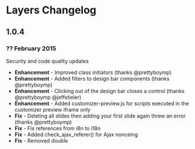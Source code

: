 # Layers Changelog

## 1.0.4
### ?? February 2015

Security and code quality updates

* **Enhancement** - Improved class initiators (thanks @prettyboymp)
* **Enhancement** - Added filters to design bar components (thanks @prettyboymp)
* **Enhancement** - Clicking out of the design bar closes a control (thanks @prettyboymp @jeffstieler)
* **Enhancement** - Added customizer-preview.js for scripts executed in the customizer preview iframe only
* **Fix** - Deleting all slides then adding your first slide again threw an error (thanks @prettyboymp)
* **Fix** - Fix references from i8n to i18n
* **Fix** - Added check_ajax_referer() for Ajax nonceing
* **Fix** - Removed double <title /> tag
* **Fix** - Improved nonce handling and removed any reference to $_REQUEST[] in the code
* **Fix** - Updated Google maps API link for SSL compatability (thanks @oskapt)
* **Fix** - Improved localization (thanks @tmconnect)
* **Fix** - Added sanitization helpers which we hook into the customizer to clean up the Customizer data
* **Tweak** - Added Typekit ID field to the Site Settings, this means that getting Typekit into Layers is now even easier
* **Tweak** - Move hooks and filters outside of their related function_exists closures
* **Tweak** - Replaced deprecated get_page() with get_post()
* **Tweak** - Added version number to all css and js assets being enqueued
* **Tweak** - Added nonce check and remove unnecessary conditional from to update_page_builder_meta()
* **Tweak** - .media block (used extensively in the content widget html) has been tweaked to behave better on different screensizes and with different column widths
* **Tweak** - Changed jquery-masonry to masonry v3 not dependent on jquery
* **Tweak** - Updated hook used for meta box registration
* **Tweak** - Changed in-line styles and scripts to always use admin_print_styles and admin_print_scripts hooks
* **Tweak** - Moved fouc rendering issue fix from in-line to the customizer-preview.js
* **Tweak** - Apply class to Slider for layout eg slider-layout-full-screen and a unique not-full-screen


## 1.0.3
### 23 February 2015

Post-launch bug fixes before settling into a release schedule

* **Fix** - Portfolio preset template now works correctly (thanks @nitinthewiz)
* **Tweak** - Removed layers_site_title(); function in favor of WordPress built in site title function
* **Tweak** - Added <?php get_search_form(); ?> to the 404 page
* **Fix** - Product page styling with sidebars is now correct (thanks @luizbills)
* **Tweak** - Added target=_blank on the Built With Layers badge
* **Fix** - Fixed the Layers dashboard header


## 1.0.2
### 20 February 2015

Theme Check requirements and url updates

* **Fix** - Added sprintf() to any hard coded urls
* **Fix** - Corrected all Layers Dashboard urls
* **Fix** - Removed unuses scripts from /assets/js/
* **Fix** - Fixed 404 page styling

## 1.0.1
### 19 February 2015

Some quick fixes that help improve the overall experience

* **Tweak** - Removed un-needed scripts from loading on the front-end
* **Fix** - Removed un-used images from the /assets/css/images folder
* **Tweak** - Added a notice to download the Layers Updater to the Layers Dashboard
* **Tweak** - Cleaned up third party JS scripts
* **Fix** - Removed unused WooCommerce Sidebars
